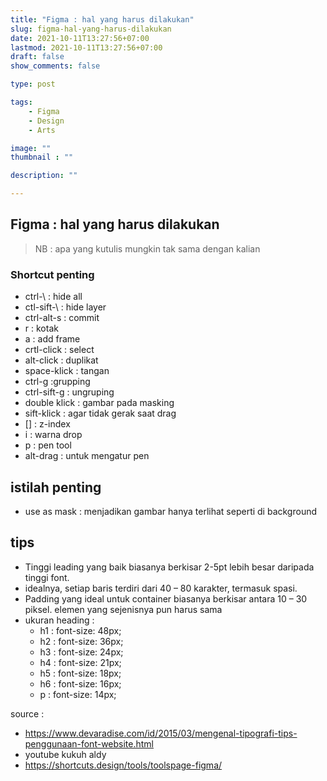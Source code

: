 ```yaml
---
title: "Figma : hal yang harus dilakukan"
slug: figma-hal-yang-harus-dilakukan
date: 2021-10-11T13:27:56+07:00
lastmod: 2021-10-11T13:27:56+07:00
draft: false
show_comments: false

type: post

tags:
    - Figma
    - Design
    - Arts

image: ""
thumbnail : ""

description: ""

---
```


## Figma : hal yang harus dilakukan

> NB : apa yang kutulis mungkin tak sama dengan kalian

### Shortcut penting 

- ctrl-\ : hide all
- ctl-sift-\ : hide layer
- ctrl-alt-s : commit
- r : kotak
- a : add frame
- crtl-click : select
- alt-click : duplikat
- space-klick : tangan
- ctrl-g :grupping
- ctrl-sift-g : ungruping
- double klick : gambar pada masking
- sift-klick : agar tidak gerak saat drag
- [] : z-index
- i : warna drop
- p : pen tool
- alt-drag : untuk mengatur pen

## istilah penting

- use as mask : menjadikan gambar hanya terlihat seperti di background


## tips 
- Tinggi leading yang baik biasanya berkisar 2-5pt lebih besar daripada tinggi font.
- idealnya, setiap baris terdiri dari 40 – 80 karakter, termasuk spasi.
- Padding yang ideal untuk container biasanya berkisar antara 10 – 30 piksel. elemen yang sejenisnya pun harus sama
- ukuran heading :
  - h1 : font-size: 48px;
  - h2 : font-size: 36px;
  - h3 : font-size: 24px;
  - h4 : font-size: 21px;
  - h5 : font-size: 18px;
  - h6 : font-size: 16px;
  - p : font-size: 14px;

  
  
source : 
- https://www.devaradise.com/id/2015/03/mengenal-tipografi-tips-penggunaan-font-website.html
- youtube kukuh aldy
- https://shortcuts.design/tools/toolspage-figma/

